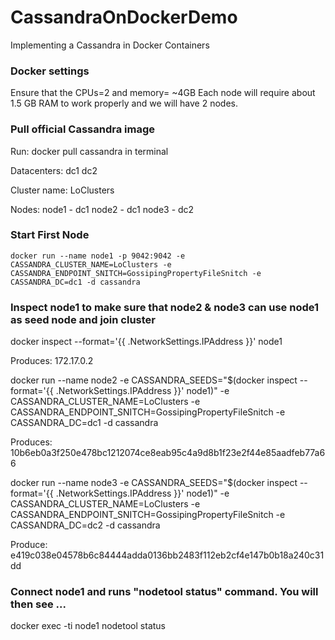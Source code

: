 # CassandraOnDockerDemo
Implementing a Cassandra in Docker Containers

### Docker settings
Ensure that the CPUs=2 and memory= ~4GB 
Each node will require about 1.5 GB RAM to work properly and we will have 2 nodes.

### Pull official Cassandra image
Run: docker pull cassandra in terminal

Datacenters:
dc1
dc2

Cluster name:
LoClusters

Nodes:
node1 - dc1
node2 - dc1
node3 - dc2

### Start First Node

```
docker run --name node1 -p 9042:9042 -e CASSANDRA_CLUSTER_NAME=LoClusters -e CASSANDRA_ENDPOINT_SNITCH=GossipingPropertyFileSnitch -e CASSANDRA_DC=dc1 -d cassandra
```


### Inspect node1 to make sure that node2 & node3 can use node1 as seed node and join cluster

docker inspect --format='{{ .NetworkSettings.IPAddress }}' node1

Produces: 172.17.0.2

docker run --name node2 -e CASSANDRA_SEEDS="$(docker inspect --format='{{ .NetworkSettings.IPAddress }}' node1)" -e CASSANDRA_CLUSTER_NAME=LoClusters -e CASSANDRA_ENDPOINT_SNITCH=GossipingPropertyFileSnitch -e CASSANDRA_DC=dc1 -d cassandra

Produces: 10b6eb0a3f250e478bc1212074ce8eab95c4a9d8b1f23e2f44e85aadfeb77a66
 
docker run --name node3 -e CASSANDRA_SEEDS="$(docker inspect --format='{{ .NetworkSettings.IPAddress }}' node1)" -e CASSANDRA_CLUSTER_NAME=LoClusters -e CASSANDRA_ENDPOINT_SNITCH=GossipingPropertyFileSnitch -e CASSANDRA_DC=dc2 -d cassandra

Produce: e419c038e04578b6c84444adda0136bb2483f112eb2cf4e147b0b18a240c31dd


### Connect node1 and runs "nodetool status" command. You will then see ...

docker exec -ti node1 nodetool status
